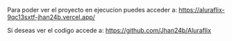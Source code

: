 Para poder ver el proyecto en ejecucion puedes acceder a:
https://aluraflix-9qc13sxtf-jhan24b.vercel.app/

Si deseas ver el codigo accede a:
https://github.com/Jhan24b/Aluraflix
